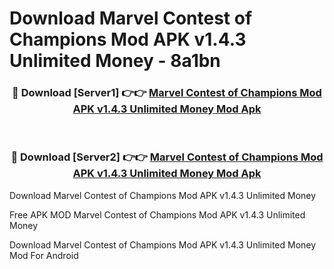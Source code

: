 # Download Marvel Contest of Champions Mod APK v1.4.3 Unlimited Money - 8a1bn



<div align="center">
<h3>🔴 Download [Server1] 👉👉 <a href="https://momento.my/?title=Marvel_Contest_of_Champions_Mod_APK_v1.4.3_Unlimited_Money">Marvel Contest of Champions Mod APK v1.4.3 Unlimited Money Mod Apk</a></h3><br>

<h3>🔴 Download [Server2] 👉👉 <a href="https://momento.my/?title=Marvel_Contest_of_Champions_Mod_APK_v1.4.3_Unlimited_Money">Marvel Contest of Champions Mod APK v1.4.3 Unlimited Money Mod Apk</a></h3>
</div>



Download Marvel Contest of Champions Mod APK v1.4.3 Unlimited Money 

Free APK MOD Marvel Contest of Champions Mod APK v1.4.3 Unlimited Money 

Download Marvel Contest of Champions Mod APK v1.4.3 Unlimited Money Mod For Android
